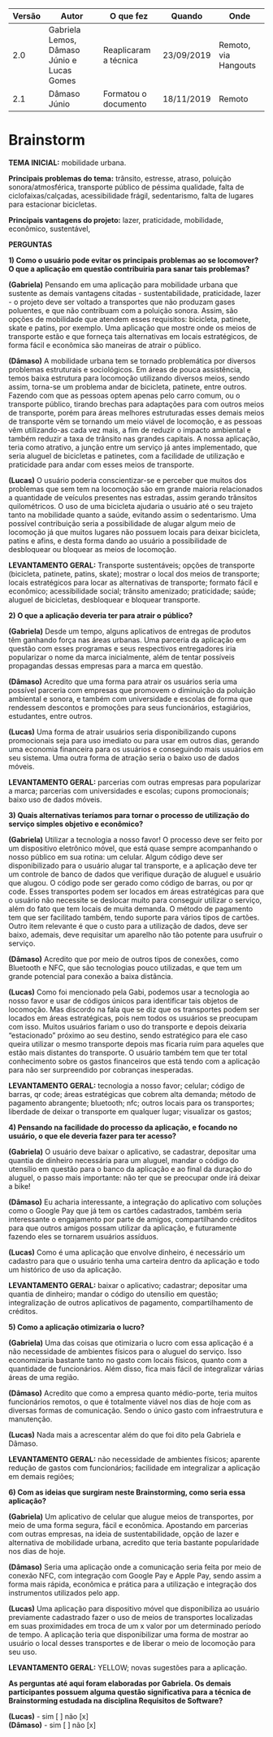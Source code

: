 |Versão| Autor | O que fez |  Quando | Onde |
|------|------| --------  |-------- | -----|
|2.0| Gabriela Lemos, Dâmaso Júnio e Lucas Gomes | Reaplicaram a técnica |23/09/2019| Remoto, via Hangouts |
|2.1| Dâmaso Júnio | Formatou o documento | 18/11/2019 | Remoto |

# Brainstorm


**TEMA INICIAL:** mobilidade urbana.

 **Principais problemas do tema:** trânsito, estresse, atraso, poluição sonora/atmosférica, transporte público de péssima qualidade, falta de ciclofaixas/calçadas, acessibilidade frágil, sedentarismo, falta de lugares para estacionar bicicletas.

**Principais vantagens do projeto:** lazer, praticidade, mobilidade, econômico, sustentável,

**PERGUNTAS**

**1) Como o usuário pode evitar os principais problemas ao se locomover? O que a aplicação em questão contribuiria para sanar tais problemas?**

**(Gabriela)** Pensando em uma aplicação para mobilidade urbana que sustente as demais vantagens citadas - sustentabilidade, praticidade, lazer - o projeto deve ser voltado a transportes que não produzam gases poluentes, e que não contribuam com a poluição sonora. Assim, são opções de mobilidade que atendem esses requisitos: bicicleta, patinete, skate e patins, por exemplo. Uma aplicação que mostre onde os meios de transporte estão e que forneça tais alternativas em locais estratégicos, de forma fácil e econômica são maneiras de atrair o público.

**(Dâmaso)** A mobilidade urbana tem se tornado problemática por diversos problemas estruturais e sociológicos. Em áreas de pouca assistência, temos baixa estrutura para locomoção utilizando diversos meios, sendo assim, torna-se um problema andar de bicicleta, patinete, entre outros. Fazendo com que as pessoas optem apenas pelo carro comum, ou o transporte público, tirando brechas para adaptações para com outros meios de transporte, porém para áreas melhores estruturadas esses demais meios de transporte vêm se tornando um meio viável de locomoção, e as pessoas vêm utilizando-as cada vez mais, a fim de reduzir o impacto ambiental e também reduzir a taxa de trânsito nas grandes capitais. A nossa aplicação, teria como atrativo, a junção entre um serviço já antes implementado, que seria aluguel de bicicletas e patinetes, com a facilidade de utilização e praticidade para andar com esses meios de transporte.

**(Lucas)** O usuário poderia conscientizar-se e perceber que muitos dos problemas que sem tem na locomoção são em grande maioria relacionados a quantidade de veículos presentes nas estradas, assim gerando trânsitos quilométricos. O uso de uma bicicleta ajudaria o usuário até o seu trajeto tanto na mobilidade quanto a saúde, evitando assim o sedentarismo. Uma possível contribuição seria a possibilidade de alugar algum meio de locomoção já que muitos lugares não possuem locais para deixar bicicleta, patins e afins, e desta forma dando ao usuário a possibilidade de desbloquear ou bloquear as meios de locomoção.

**LEVANTAMENTO GERAL:** Transporte sustentáveis; opções de transporte (bicicleta, patinete, patins, skate); mostrar o local dos meios de transporte; locais estratégicos para locar as alternativas de transporte; formato fácil e econômico; acessibilidade social; trânsito amenizado; praticidade; saúde; aluguel de bicicletas, desbloquear e bloquear transporte.

**2) O que a aplicação deveria ter para atrair o público?**

**(Gabriela)** Desde um tempo, alguns aplicativos de entregas de produtos têm ganhando força nas áreas urbanas. Uma parceria da aplicação em questão com esses programas e seus respectivos entregadores iria popularizar o nome da marca inicialmente, além de tentar possíveis propagandas dessas empresas para a marca em questão.  

**(Dâmaso)** Acredito que uma forma para atrair os usuários seria uma possível parceria com empresas que promovem o diminuição da poluição ambiental e sonora, e também com universidade e escolas de forma que rendessem descontos e promoções para seus funcionários, estagiários, estudantes, entre outros.

**(Lucas)** Uma forma de atrair usuários seria disponibilizando cupons promocionais seja para uso imediato ou para usar em outros dias, gerando uma economia financeira para os usuários e conseguindo mais usuários em seu sistema. Uma outra forma de atração seria o baixo uso de dados móveis.

**LEVANTAMENTO GERAL:** parcerias com outras empresas para popularizar a marca; parcerias com universidades e escolas; cupons promocionais; baixo uso de dados móveis.

**3) Quais alternativas teríamos para tornar o processo de utilização do serviço simples objetivo e econômico?**

**(Gabriela)** Utilizar a tecnologia a nosso favor! O processo deve ser feito por um dispositivo eletrônico móvel, que está quase sempre acompanhando o nosso público em sua rotina: um celular. Algum código deve ser disponibilizado para o usuário alugar tal transporte, e a aplicação deve ter um controle de banco de dados que verifique duração de aluguel e usuário que alugou. O código pode ser gerado como código de barras, ou por qr code. Esses transportes podem ser locados em áreas estratégicas para que o usuário não necessite se deslocar muito para conseguir utilizar o serviço, além do fato que tem locais de muita demanda. O método de pagamento tem que ser facilitado também, tendo suporte para vários tipos de cartões. Outro item relevante é que o custo para a utilização de dados, deve ser baixo, ademais, deve requisitar um aparelho não tão potente para usufruir o serviço.

**(Dâmaso)** Acredito que por meio de outros tipos de conexões, como Bluetooth e NFC, que são tecnologias pouco utilizadas, e que tem um grande potencial para conexão a baixa distância.

**(Lucas)** Como foi mencionado pela Gabi, podemos usar a tecnologia ao nosso favor e usar de códigos únicos para identificar tais objetos de locomoção. Mas discordo na fala que se diz que os transportes podem ser locados em áreas estratégicas, pois nem todos os usuários se preocupam com isso. Muitos usuários fariam o uso do transporte e depois deixaria “estacionado” próximo ao seu destino, sendo estratégico para ele caso queira utilizar o mesmo transporte depois mas ficaria ruim para aqueles que estão mais distantes do transporte. O usuário também tem que ter total conhecimento sobre os gastos financeiros que está tendo com a aplicação para não ser surpreendido por cobranças inesperadas.

**LEVANTAMENTO GERAL:** tecnologia a nosso favor; celular; código de barras, qr code; áreas estratégicas que cobrem alta demanda; método de pagamento abrangente; bluetooth; nfc; outros locais para os transportes; liberdade de deixar o transporte em qualquer lugar; visualizar os gastos;

**4) Pensando na facilidade do processo da aplicação, e focando no usuário, o que ele deveria fazer para ter acesso?**

**(Gabriela)** O usuário deve baixar o aplicativo, se cadastrar, depositar uma quantia de dinheiro necessária para um aluguel, mandar o código do utensílio em questão para o banco da aplicação e ao final da duração do aluguel, o passo mais importante: não ter que se preocupar onde irá deixar a bike!

**(Dâmaso)** Eu acharia interessante, a integração do aplicativo com soluções como o Google Pay que já tem os cartões cadastrados, também seria interessante o engajamento por parte de amigos, compartilhando créditos para que outros amigos possam utilizar da aplicação, e futuramente fazendo eles se tornarem usuários assíduos.

**(Lucas)** Como é uma aplicação que envolve dinheiro, é necessário um cadastro para que o usuário tenha uma carteira dentro da aplicação e todo um histórico de uso da aplicação.

**LEVANTAMENTO GERAL:** baixar o aplicativo; cadastrar; depositar uma quantia de dinheiro; mandar o código do utensílio em questão; integralização de outros aplicativos de pagamento, compartilhamento de créditos.

**5) Como a aplicação otimizaria o lucro?**

**(Gabriela)** Uma das coisas que otimizaria o lucro com essa aplicação é a não necessidade de ambientes físicos para o aluguel do serviço. Isso economizaria bastante tanto no gasto com locais físicos, quanto com a quantidade de funcionários. Além disso, fica mais fácil de integralizar várias áreas de uma região.

**(Dâmaso)** Acredito que como a empresa quanto médio-porte, teria muitos funcionários remotos, o que é totalmente viável nos dias de hoje com as diversas formas de comunicação. Sendo o único gasto com infraestrutura e manutenção.

**(Lucas)** Nada mais a acrescentar além do que foi dito pela Gabriela e Dâmaso.

**LEVANTAMENTO GERAL:** não necessidade de ambientes físicos; aparente redução de gastos com funcionários; facilidade em integralizar a aplicação em demais regiões;

**6) Com as ideias que surgiram neste Brainstorming, como seria essa aplicação?**

**(Gabriela)** Um aplicativo de celular que alugue meios de transportes, por meio de uma forma segura, fácil e econômica. Apostando em parcerias com outras empresas, na ideia de sustentabilidade, opção de lazer e alternativa de mobilidade urbana, acredito que teria bastante popularidade nos dias de hoje.

**(Dâmaso)** Seria uma aplicação onde a comunicação seria feita por meio de conexão NFC, com integração com Google Pay e Apple Pay, sendo assim a forma mais rápida, econômica e prática para a utilização e integração dos instrumentos utilizados pelo app.

**(Lucas)** Uma aplicação para dispositivo móvel que disponibiliza ao usuário previamente cadastrado fazer o uso de meios de transportes localizadas em suas proximidades em troca de um x valor por um determinado período de tempo. A aplicação teria que disponibilizar uma forma de mostrar ao usuário o local desses transportes e de liberar o meio de locomoção para seu uso.

**LEVANTAMENTO GERAL:** YELLOW; novas sugestões para a aplicação.


**As perguntas até aqui foram elaboradas por Gabriela. Os demais participantes possuem alguma questão significativa para a técnica de Brainstorming estudada na disciplina Requisitos de Software?**

**(Lucas)**  - sim [ ] não [x]   
**(Dâmaso)** - sim [ ] não [x]
